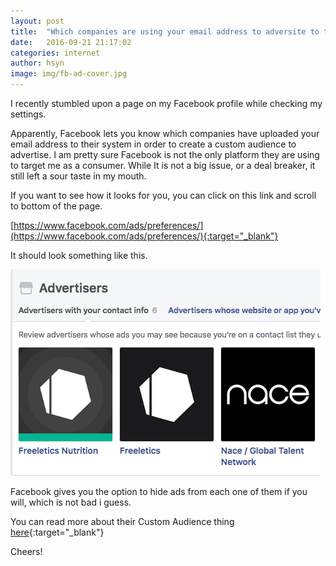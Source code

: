 ```yaml
---
layout: post
title:  "Which companies are using your email address to adversite to third parties?"
date:   2016-09-21 21:17:02
categories: internet
author: hsyn
image: img/fb-ad-cover.jpg
---
```


I recently stumbled upon a page on my Facebook profile while checking my settings.

Apparently, Facebook lets you know which companies have uploaded your email address to their system in order to create a custom audience to advertise. I am pretty sure Facebook is not the only platform they are using to target me as a consumer. While It is not a big issue, or a deal breaker, it still left a sour taste in my mouth.

If you want to see how it looks for you, you can click on this link and scroll to bottom of the page.

[https://www.facebook.com/ads/preferences/](https://www.facebook.com/ads/preferences/){:target="_blank"}

It should look something like this.

![facebook ad pref](/img/fb-ad.png)


Facebook gives you the option to hide ads from each one of them if you will, which is not bad i guess.

You can read more about their Custom Audience thing [here](https://www.facebook.com/business/help/341425252616329){:target="_blank"}


Cheers!
